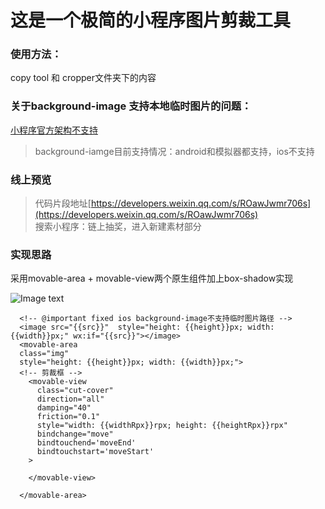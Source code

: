 # 这是一个极简的小程序图片剪裁工具
### 使用方法：
copy tool 和 cropper文件夹下的内容
### 关于background-image 支持本地临时图片的问题：
[小程序官方架构不支持](https://developers.weixin.qq.com/community/develop/doc/000ca400300ff8169ea7bb4005b800)
> background-iamge目前支持情况：android和模拟器都支持，ios不支持
### 线上预览
> 代码片段地址[https://developers.weixin.qq.com/s/ROawJwmr706s](https://developers.weixin.qq.com/s/ROawJwmr706s)  
> 搜索小程序：链上抽奖，进入新建素材部分

### 实现思路
采用movable-area + movable-view两个原生组件加上box-shadow实现

![Image text](https://horizon-mall-test.oss-cn-hzfinance.aliyuncs.com/lottery-mini-test/155133658370951558.png)
```
  <!-- @important fixed ios background-image不支持临时图片路径 -->
  <image src="{{src}}"  style="height: {{height}}px; width: {{width}}px;" wx:if="{{src}}"></image>
  <movable-area 
  class="img"
  style="height: {{height}}px; width: {{width}}px;">
  <!-- 剪裁框 -->
    <movable-view
      class="cut-cover"
      direction="all"
      damping="40"
      friction="0.1"
      style="width: {{widthRpx}}rpx; height: {{heightRpx}}rpx"
      bindchange="move"
      bindtouchend='moveEnd'
      bindtouchstart='moveStart'
    >
    
    </movable-view>
    
  </movable-area>
```



